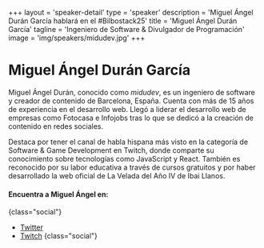 +++
layout = 'speaker-detail'
type = 'speaker'
description = 'Miguel Ángel Durán García hablará en el #Bilbostack25'
title = 'Miguel Ángel Durán García'
tagline = 'Ingeniero de Software & Divulgador de Programación'
image = 'img/speakers/midudev.jpg'
+++
# Miguel Ángel Durán García

Miguel Ángel Durán, conocido como *midudev*, es un ingeniero de software y creador de contenido de Barcelona, España. Cuenta con más de 15 años de experiencia en el desarrollo web. Llegó a liderar el desarrollo web de empresas como Fotocasa e Infojobs tras lo que se dedicó a la creación de contenido en redes sociales.

Destaca por tener el canal de habla hispana más visto en la categoría de Software & Game Development en Twitch, donde comparte su conocimiento sobre tecnologías como JavaScript y React. También es reconocido por su labor educativa a través de cursos gratuitos y por haber desarrollado la web oficial de La Velada del Año IV de Ibai Llanos.

#### Encuentra a Miguel Ángel en:
{class="social"}
* [Twitter](https://x.com/midudev)
* [Twitch](https://twitch.tv/midudev)
  {class="social"}
